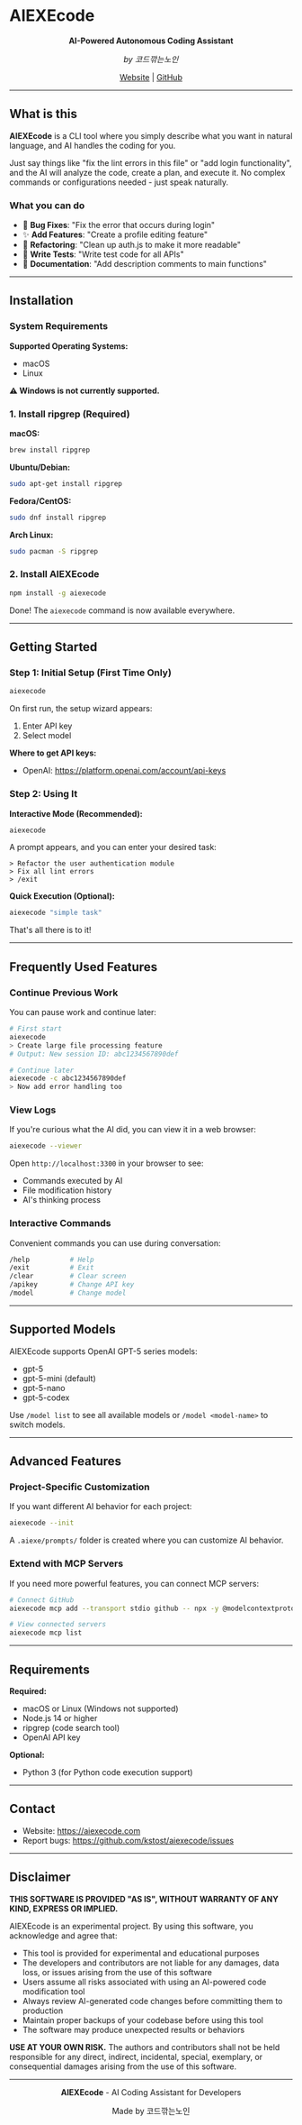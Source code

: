 # AIEXEcode

<div align="center">

**AI-Powered Autonomous Coding Assistant**

*by 코드깎는노인*

[Website](https://aiexecode.com) | [GitHub](https://github.com/kstost/aiexecode)

</div>

---

## What is this

**AIEXEcode** is a CLI tool where you simply describe what you want in natural language, and AI handles the coding for you.

Just say things like "fix the lint errors in this file" or "add login functionality", and the AI will analyze the code, create a plan, and execute it. No complex commands or configurations needed - just speak naturally.

### What you can do

- 🐛 **Bug Fixes**: "Fix the error that occurs during login"
- ✨ **Add Features**: "Create a profile editing feature"
- 🔄 **Refactoring**: "Clean up auth.js to make it more readable"
- 🧪 **Write Tests**: "Write test code for all APIs"
- 📝 **Documentation**: "Add description comments to main functions"

---

## Installation

### System Requirements

**Supported Operating Systems:**
- macOS
- Linux

**⚠️ Windows is not currently supported.**

### 1. Install ripgrep (Required)

**macOS:**
```bash
brew install ripgrep
```

**Ubuntu/Debian:**
```bash
sudo apt-get install ripgrep
```

**Fedora/CentOS:**
```bash
sudo dnf install ripgrep
```

**Arch Linux:**
```bash
sudo pacman -S ripgrep
```

### 2. Install AIEXEcode

```bash
npm install -g aiexecode
```

Done! The `aiexecode` command is now available everywhere.

---

## Getting Started

### Step 1: Initial Setup (First Time Only)

```bash
aiexecode
```

On first run, the setup wizard appears:
1. Enter API key
2. Select model

**Where to get API keys:**
- OpenAI: https://platform.openai.com/account/api-keys

### Step 2: Using It

**Interactive Mode (Recommended):**
```bash
aiexecode
```

A prompt appears, and you can enter your desired task:
```
> Refactor the user authentication module
> Fix all lint errors
> /exit
```

**Quick Execution (Optional):**
```bash
aiexecode "simple task"
```

That's all there is to it!

---

## Frequently Used Features

### Continue Previous Work

You can pause work and continue later:

```bash
# First start
aiexecode
> Create large file processing feature
# Output: New session ID: abc1234567890def

# Continue later
aiexecode -c abc1234567890def
> Now add error handling too
```

### View Logs

If you're curious what the AI did, you can view it in a web browser:

```bash
aiexecode --viewer
```

Open `http://localhost:3300` in your browser to see:
- Commands executed by AI
- File modification history
- AI's thinking process

### Interactive Commands

Convenient commands you can use during conversation:

```bash
/help          # Help
/exit          # Exit
/clear         # Clear screen
/apikey        # Change API key
/model         # Change model
```

---

## Supported Models

AIEXEcode supports OpenAI GPT-5 series models:
- gpt-5
- gpt-5-mini (default)
- gpt-5-nano
- gpt-5-codex

Use `/model list` to see all available models or `/model <model-name>` to switch models.

---

## Advanced Features

### Project-Specific Customization

If you want different AI behavior for each project:

```bash
aiexecode --init
```

A `.aiexe/prompts/` folder is created where you can customize AI behavior.

### Extend with MCP Servers

If you need more powerful features, you can connect MCP servers:

```bash
# Connect GitHub
aiexecode mcp add --transport stdio github -- npx -y @modelcontextprotocol/server-github

# View connected servers
aiexecode mcp list
```

---

## Requirements

**Required:**
- macOS or Linux (Windows not supported)
- Node.js 14 or higher
- ripgrep (code search tool)
- OpenAI API key

**Optional:**
- Python 3 (for Python code execution support)

---

## Contact

- Website: https://aiexecode.com
- Report bugs: https://github.com/kstost/aiexecode/issues

---

## Disclaimer

**THIS SOFTWARE IS PROVIDED "AS IS", WITHOUT WARRANTY OF ANY KIND, EXPRESS OR IMPLIED.**

AIEXEcode is an experimental project. By using this software, you acknowledge and agree that:

- This tool is provided for experimental and educational purposes
- The developers and contributors are not liable for any damages, data loss, or issues arising from the use of this software
- Users assume all risks associated with using an AI-powered code modification tool
- Always review AI-generated code changes before committing them to production
- Maintain proper backups of your codebase before using this tool
- The software may produce unexpected results or behaviors

**USE AT YOUR OWN RISK.** The authors and contributors shall not be held responsible for any direct, indirect, incidental, special, exemplary, or consequential damages arising from the use of this software.

---

<div align="center">

**AIEXEcode** - AI Coding Assistant for Developers

Made by 코드깎는노인

</div>
